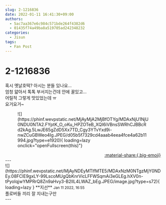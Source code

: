 ```yaml
---
slug: 2-1216836
date: 2022-01-11 16:41:30+09:00
authors:
  - 5ac7aa367e6c984c571bde264f4382d6
  - 01435f74a49ba8a519705ad242348232
categories:
  - Jisun
tags:
  - Fan Post
---
```


# 2-1216836

<div class="post-container" markdown="1">
<div class="content-container md-sidebar__scrollwrap" markdown="1">

혹시 옛날호떡? 아시는 분들 있나요...<br>엄청 얇아서 톡톡 부서지는건데 안에 꿀있고...<br>어릴적 그렇게 맛있었는데 ㅠ<br>요거요거~
<figure markdown="1">
![](https://phinf.wevpstatic.net/MjAyMjA2MjBfOTYg/MDAxNjU1NjU0NDU0NTA2.FYptK_O_oKu_HPZOTeB_XQI6iVBnsSWRhCJBBcRd2kAg.5LwJE65gZdD5Xx7TD_Cgy3YTvYxd9i-nwZCuGBWeo4Ig.JPEG/d05b5f7329cd4aaab4eea4fce4a62b11994.jpg?type=e1920){ loading=lazy onclick="openFullscreen(this)"}
</figure>


</div>
</div>

<div style="text-align: right;" markdown="1">
<a href="https://weverse.io/fromis9/fanpost/2-1216836" style="text-align: right;">:material-share:{.big-emoji}</a>
</div>
---

<div class="comments-container md-sidebar__scrollwrap" markdown="1">
<div class="comment" markdown="1">
<div class='id-container' markdown="1">
![](https://phinf.wevpstatic.net/MjAyNDEyMTlfMTE5/MDAxNzM0NTgzMjY0NDEy.08FClE9gxLY-99LscoMUgQbKnrVicLFFWSqmAi3eGLEg.hXV0n-tPyoIqjwYMPRrQ8Zn9aHvy3-B2llL4LWAZ_bEg.JPEG/image.jpg?type=s72){ loading=lazy }
**<span class="artist">지선</span>** <small>Jan 11 2022, 16:55</small><br>
</div>
<div class='comment-body' markdown="1">
플로버들 끼리 잘 지내는구만
</div>
</div>
</div>
---
